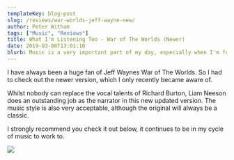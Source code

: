 ```yaml
---
templateKey: blog-post
slug: /reviews/war-worlds-jeff-wayne-new/
author: Peter Witham
tags: ["Music", "Reviews"]
title: What I'm Listening Too - War of The Worlds (Newer)
date: 2019-03-06T13:01:10
blurb: Music is a very important part of my day, especially when I'm focused on tasks like coding. I recently discovered the newer version of one of my favorite albums - War of The Worlds by Jeff Wayne. Here's my thoughts on this updated release.
---
```


I have always been a huge fan of Jeff Waynes War of The Worlds. So I had to check out the newer version, which I only recently became aware of.

Whilst nobody can replace the vocal talents of Richard Burton, Liam Neeson does an outstanding job as the narrator in this new updated version. The music style is also very acceptable, although the original will always be a classic.

I strongly recommend you check it out below, it continues to be in my cycle of music to work to.

<a href="https://www.amazon.com/gp/product/B009CAAGCG/ref=as_li_ss_il?ie=UTF8&psc=1&linkCode=li3&tag=pwsite0c-20&linkId=98e811b1cf71faf6655365cf1f73ac8f&language=en_US" target="_blank"><img border="0" src="https:////ws-na.amazon-adsystem.com/widgets/q?_encoding=UTF8&ASIN=B009CAAGCG&Format=_SL250_&ID=AsinImage&MarketPlace=US&ServiceVersion=20070822&WS=1&tag=pwsite0c-20&language=en_US" ></a><img src="https://ir-na.amazon-adsystem.com/e/ir?t=pwsite0c-20&language=en_US&l=li3&o=1&a=B009CAAGCG" width="1" height="1" border="0" alt="" style="border:none !important; margin:0px !important;" />
